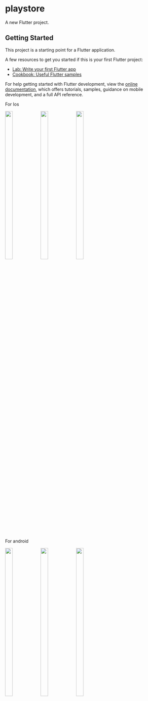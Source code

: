 # playstore

A new Flutter project.

## Getting Started

This project is a starting point for a Flutter application.

A few resources to get you started if this is your first Flutter project:

- [Lab: Write your first Flutter app](https://docs.flutter.dev/get-started/codelab)
- [Cookbook: Useful Flutter samples](https://docs.flutter.dev/cookbook)

For help getting started with Flutter development, view the
[online documentation](https://docs.flutter.dev/), which offers tutorials,
samples, guidance on mobile development, and a full API reference.
<p>
For Ios
</p>
<p>
<img src="https://user-images.githubusercontent.com/114207841/225822699-1070e071-a9e4-443a-ab8e-27558f22d5db.jpg" width=22% height=35%>
<img src="https://user-images.githubusercontent.com/114207841/225822711-1f718451-5dbf-4507-a551-cd3fd3283186.jpg" width=22% height=35%>
<img src="https://user-images.githubusercontent.com/114207841/225822717-431bd31f-c990-49dc-9841-3a054b188f1c.jpg" width=22% height=35%>
</p>
<p>
For android
</p>
<p>
<img src="https://user-images.githubusercontent.com/114207841/225823090-a3eac8a0-42d9-41db-9a94-273b0e536da5.jpg" width=22% height=35%>
<img src="https://user-images.githubusercontent.com/114207841/225823158-b5f10fb0-6418-4e7b-a030-ff3e52173fe0.jpg" width=22% height=35%>
<img src="https://user-images.githubusercontent.com/114207841/225823193-4b7e9671-c329-4fdb-ad24-d7be0f5cfd7b.jpg" width=22% height=35%>
</p>
